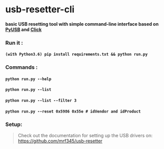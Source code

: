 # usb-resetter-cli
#### basic USB resetting tool with simple command-line interface based on [PyUSB][a43ff9d9] and [Click][20250980]

  [a43ff9d9]: https://github.com/pyusb/pyusb "pyusb"
  [20250980]: https://github.com/pallets/click "Click"

### Run it :
#### `(with Python3.6) pip install requirements.txt && python run.py`

### Commands :
#### `python run.py --help`
#### `python run.py --list`
#### `python run.py --list --filter 3`
#### `python run.py --reset 0x5986 0x55e # idVendor and idProduct`

### Setup:
> Check out the documentation for setting up the USB drivers on:
> https://github.com/mrf345/usb-resetter
